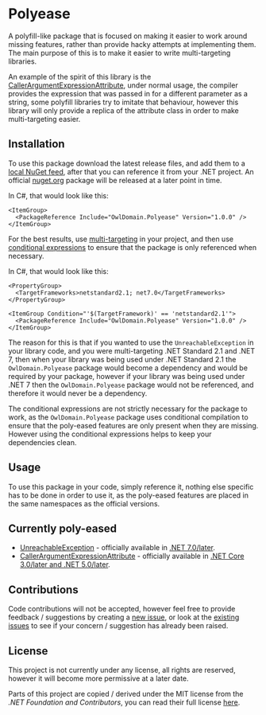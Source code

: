 Polyease
===

A polyfill-like package that is focused on making it easier to work around missing features,
rather than provide hacky attempts at implementing them. The main purpose of this is to
make it easier to write multi-targeting libraries.

An example of the spirit of this library is the 
[CallerArgumentExpressionAttribute](https://learn.microsoft.com/dotnet/api/system.runtime.compilerservices.callerargumentexpressionattribute),
under normal usage, the compiler provides the expression that was passed in for a different parameter as a string,
some polyfill libraries try to imitate that behaviour, however this library will only provide a replica of
the attribute class in order to make multi-targeting easier.



## Installation

To use this package download the latest release files, and add them to a 
[local NuGet feed](https://learn.microsoft.com/en-us/nuget/hosting-packages/local-feeds),
after that you can reference it from your .NET project.
An official [nuget.org](https://www.nuget.org/) package will be released at a later point in time.

In C#, that would look like this:
```csproj
<ItemGroup>
  <PackageReference Include="OwlDomain.Polyease" Version="1.0.0" />
</ItemGroup>
```

For the best results, use [multi-targeting](https://learn.microsoft.com/en-us/dotnet/standard/frameworks) 
in your project, and then use 
[conditional expressions](https://learn.microsoft.com/en-us/visualstudio/msbuild/msbuild-conditions)
to ensure that the package is only referenced when necessary.

In C#, that would look like this:
```csproj
<PropertyGroup>
  <TargetFrameworks>netstandard2.1; net7.0</TargetFrameworks>
</PropertyGroup>

<ItemGroup Condition="'$(TargetFramework)' == 'netstandard2.1'">
  <PackageReference Include="OwlDomain.Polyease" Version="1.0.0" />
</ItemGroup>
```

The reason for this is that if you wanted to use the `UnreachableException` in your library code,
and you were multi-targeting .NET Standard 2.1 and .NET 7, then when your library was being used under
.NET Standard 2.1  the `OwlDomain.Polyease` package would become a dependency and
would be required by your package, however if your library was being used under .NET 7 then the
`OwlDomain.Polyease` package would not be referenced, and therefore it would never be a dependency.

The conditional expressions are not strictly necessary for the package to work, as the `OwlDomain.Polyease` package
uses conditional compilation to ensure that the poly-eased features are only present when they are missing.
However using the conditional expressions helps to keep your dependencies clean.


## Usage

To use this package in your code, simply reference it, nothing else specific has to be done in order to use it,
as the poly-eased features are placed in the same namespaces as the official versions.



## Currently poly-eased

- [UnreachableException](https://learn.microsoft.com/dotnet/api/system.diagnostics.unreachableexception) -
  officially available in [.NET 7.0/later](https://apisof.net/catalog/614f9e38-2ac6-c5f5-386e-b2174c657505).
- [CallerArgumentExpressionAttribute](https://learn.microsoft.com/dotnet/api/system.runtime.compilerservices.callerargumentexpressionattribute) -
  officially available in [.NET Core 3.0/later and .NET 5.0/later](https://apisof.net/catalog/9ca9576d-3b89-a8a5-b1d0-95c096bb5378).



## Contributions

Code contributions will not be accepted, however feel free to provide feedback / suggestions 
by creating a [new issue](https://github.com/Owl-Domain/Polyease/issues/new), or look at 
the [existing issues](https://github.com/Owl-Domain/Polyease/issues?q=) to see if your
concern / suggestion has already been raised.



## License

This project is not currently under any license, all rights are reserved, however it will become more
permissive at a later date.

Parts of this project are copied / derived under the MIT license from the *.NET Foundation and 
Contributors*, you can read their full license [here](/license-dotnet.md).